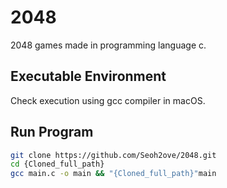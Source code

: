 # 2048

2048 games made in programming language c. <br>

## Executable Environment
Check execution using gcc compiler in macOS.

## Run Program

```bash
git clone https://github.com/Seoh2ove/2048.git
cd {Cloned_full_path}
gcc main.c -o main && "{Cloned_full_path}"main
```